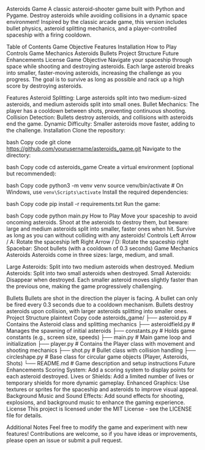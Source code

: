 Asteroids Game
A classic asteroid-shooter game built with Python and Pygame. Destroy asteroids while avoiding collisions in a dynamic space environment! Inspired by the classic arcade game, this version includes bullet physics, asteroid splitting mechanics, and a player-controlled spaceship with a firing cooldown.

Table of Contents
Game Objective
Features
Installation
How to Play
Controls
Game Mechanics
Asteroids
Bullets
Project Structure
Future Enhancements
License
Game Objective
Navigate your spaceship through space while shooting and destroying asteroids. Each large asteroid breaks into smaller, faster-moving asteroids, increasing the challenge as you progress. The goal is to survive as long as possible and rack up a high score by destroying asteroids.

Features
Asteroid Splitting: Large asteroids split into two medium-sized asteroids, and medium asteroids split into small ones.
Bullet Mechanics: The player has a cooldown between shots, preventing continuous shooting.
Collision Detection: Bullets destroy asteroids, and collisions with asteroids end the game.
Dynamic Difficulty: Smaller asteroids move faster, adding to the challenge.
Installation
Clone the repository:

bash
Copy code
git clone https://github.com/yourusername/asteroids_game.git
Navigate to the directory:

bash
Copy code
cd asteroids_game
Create a virtual environment (optional but recommended):

bash
Copy code
python3 -m venv venv
source venv/bin/activate  # On Windows, use `venv\Scripts\activate`
Install the required dependencies:

bash
Copy code
pip install -r requirements.txt
Run the game:

bash
Copy code
python main.py
How to Play
Move your spaceship to avoid oncoming asteroids.
Shoot at the asteroids to destroy them, but beware: large and medium asteroids split into smaller, faster ones when hit.
Survive as long as you can without colliding with any asteroids!
Controls
Left Arrow / A: Rotate the spaceship left
Right Arrow / D: Rotate the spaceship right
Spacebar: Shoot bullets (with a cooldown of 0.3 seconds)
Game Mechanics
Asteroids
Asteroids come in three sizes: large, medium, and small.

Large Asteroids: Split into two medium asteroids when destroyed.
Medium Asteroids: Split into two small asteroids when destroyed.
Small Asteroids: Disappear when destroyed.
Each smaller asteroid moves slightly faster than the previous one, making the game progressively challenging.

Bullets
Bullets are shot in the direction the player is facing.
A bullet can only be fired every 0.3 seconds due to a cooldown mechanism.
Bullets destroy asteroids upon collision, with larger asteroids splitting into smaller ones.
Project Structure
plaintext
Copy code
asteroids_game/
├── asteroid.py          # Contains the Asteroid class and splitting mechanics
├── asteroidfield.py     # Manages the spawning of initial asteroids
├── constants.py         # Holds game constants (e.g., screen size, speeds)
├── main.py              # Main game loop and initialization
├── player.py            # Contains the Player class with movement and shooting mechanics
├── shot.py              # Bullet class with collision handling
├── circleshape.py       # Base class for circular game objects (Player, Asteroids, Shots)
└── README.md            # Game description and setup instructions
Future Enhancements
Scoring System: Add a scoring system to display points for each asteroid destroyed.
Lives or Shields: Add a limited number of lives or temporary shields for more dynamic gameplay.
Enhanced Graphics: Use textures or sprites for the spaceship and asteroids to improve visual appeal.
Background Music and Sound Effects: Add sound effects for shooting, explosions, and background music to enhance the gaming experience.
License
This project is licensed under the MIT License - see the LICENSE file for details.

Additional Notes
Feel free to modify the game and experiment with new features! Contributions are welcome, so if you have ideas or improvements, please open an issue or submit a pull request.
